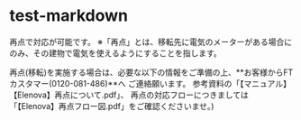 # test-markdown

再点で対応が可能です。
※「再点」とは、移転先に電気のメーターがある場合にのみ、その建物で電気を使えるようにすることを指します。

再点(移転)を実施する場合は、必要な以下の情報をご準備の上、**お客様からFTカスタマー(0120-081-486)**へ
ご連絡願います。
参考資料の「【マニュアル】【Elenova】再点について.pdf」、
再点の対応フローにつきましては「【Elenova】再点フロー図.pdf」をご確認くださいませ。)
